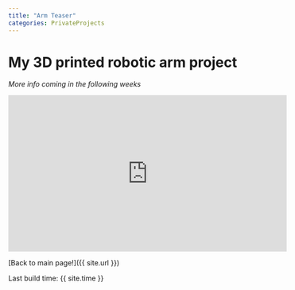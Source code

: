 ```yaml
---
title: "Arm Teaser"
categories: PrivateProjects
---
```


# My 3D printed robotic arm project

_More info coming in the following weeks_

<iframe width="560" height="315" src="https://www.youtube.com/embed/-u97_TDxADw" frameborder="0" allowfullscreen></iframe>


[Back to main page!]({{ site.url }})

Last build time: {{ site.time }}
